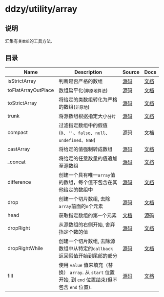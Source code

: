 # ddzy/utility/array

## 说明

汇集有关`数组`的工具方法.

## 目录

| Name                | Description                                                                                         | Source                                                                             | Docs                                                                                              |
| ------------------- | --------------------------------------------------------------------------------------------------- | ---------------------------------------------------------------------------------- | ------------------------------------------------------------------------------------------------- |
| isStrictArray       | 判断是否严格的数组                                                                                  | [源码](./isStrictArray/index.ts)                                                   | [文档](https://ddzy.gitbook.io/ts-utility-plugins-docs/utility/utility-array/isstrictarray)       |
| toFlatArrayOutPlace | 数组扁平化(`非原地算法`)                                                                            | [源码](./toFlatArrayOutPlace/index.ts)                                             | [文档](https://ddzy.gitbook.io/ts-utility-plugins-docs/utility/utility-array/toflatarrayoutplace) |
| toStrictArray       | 将给定的类数组转化为严格的数组(`非原地`)                                                            | [源码](./toStrictArray/index.ts)                                                   | [文档](https://ddzy.gitbook.io/ts-utility-plugins-docs/utility/utility-array/tostrictarray)       |
| trunk               | 将源数组根据指定大小`分片`                                                                          | [源码](./trunk/index.ts)                                                           | [文档](https://ddzy.gitbook.io/ts-utility-plugins-docs/utility/utility-array/trunk)               |
| compact             | 过滤指定数组中的假值(`0`、`''`、`false`、`null`、`undefined`、`NaN`)                                | [源码](./compact/index.ts)                                                         | [文档](https://ddzy.gitbook.io/ts-utility-plugins-docs/utility/utility-array/compact)             |
| castArray           | 将给定的值强制转成数组                                                                              | [源码](./castArray/index.ts)                                                       | [文档](https://ddzy.gitbook.io/ts-utility-plugins-docs/utility/utility-array/castarray)           |
| _concat             | 将给定的任意数量的值追加至源数组                                                                    | [源码](./_concat/index.ts)                                                         | [文档](https://ddzy.gitbook.io/ts-utility-plugins-docs/utility/utility-array/_concat)             |
| difference          | 创建一个具有唯一`array`值的数组，每个值不包含在其他给定的数组中                                     | [源码](./difference/index.ts)                                                      | [文档](https://ddzy.gitbook.io/ts-utility-plugins-docs/utility/utility-array/difference)          |
| drop                | 创建一个切片数组, 去除`array`前面的`n`个元素                                                        | [源码](./drop/index.ts)                                                            | [文档](https://ddzy.gitbook.io/ts-utility-plugins-docs/utility/utility-array/drop)                |
| head                | 获取指定数组的第`一`个元素                                                                          | [文档](https://ddzy.gitbook.io/ts-utility-plugins-docs/utility/utility-array/head) | [源码](./head/index.ts)                                                                           |
| dropRight           | 从源数组的右侧开始, 舍弃指定个数的值                                                                | [源码](./dropRight/index.ts)                                                       | [文档](https://ddzy.gitbook.io/ts-utility-plugins-docs/utility/utility-array/dropright)           |
| dropRightWhile      | 创建一个切片数组, 去除源数组中从特定的`callback`返回假值开始到尾部的部分                            | [源码](./dropRightWhile/index.ts)                                                  | [文档](https://ddzy.gitbook.io/ts-utility-plugins-docs/utility/utility-array/droprightwhile)      |
| fill                | 使用 `value` 值来填充（替换） `array`. 从 `start` 位置开始, 到 `end` 位置结束(但不包含 `end` 位置). | [源码](./fill/index.ts)                                                            | [文档](https://ddzy.gitbook.io/ts-utility-plugins-docs/utility/utility-array/fill)                |